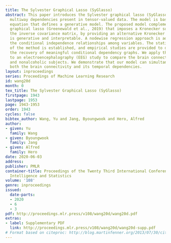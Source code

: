 ```yaml
---
title: The Sylvester Graphical Lasso (SyGlasso)
abstract: This paper introduces the Sylvester graphical lasso (SyGlasso) that captures
  multiway dependencies present in tensor-valued data. The model is based on the Sylvester
  equation that defines a generative model. The proposed model complements the tensor
  graphical lasso (Greenewald et al., 2019) that imposes a Kronecker sum model for
  the inverse covariance matrix, by providing an alternative Kronecker sum model that
  is generative and interpretable. A nodewise regression approach is adopted for estimating
  the conditional independence relationships among variables. The statistical convergence
  of the method is established, and empirical studies are provided to demonstrate
  the recovery of meaningful conditional dependency graphs. We apply the SyGlasso
  to an electroencephalography (EEG) study to compare the brain connectivity of alcoholic
  and nonalcoholic subjects. We demonstrate that our model can simultaneously estimate
  both the brain connectivity and its temporal dependencies.
layout: inproceedings
series: Proceedings of Machine Learning Research
id: wang20d
month: 0
tex_title: The Sylvester Graphical Lasso (SyGlasso)
firstpage: 1943
lastpage: 1953
page: 1943-1953
order: 1943
cycles: false
bibtex_author: Wang, Yu and Jang, Byoungwook and Hero, Alfred
author:
- given: Yu
  family: Wang
- given: Byoungwook
  family: Jang
- given: Alfred
  family: Hero
date: 2020-06-03
address: 
publisher: PMLR
container-title: Proceedings of the Twenty Third International Conference on Artificial
  Intelligence and Statistics
volume: '108'
genre: inproceedings
issued:
  date-parts:
  - 2020
  - 6
  - 3
pdf: http://proceedings.mlr.press/v108/wang20d/wang20d.pdf
extras:
- label: Supplementary PDF
  link: http://proceedings.mlr.press/v108/wang20d/wang20d-supp.pdf
# Format based on citeproc: http://blog.martinfenner.org/2013/07/30/citeproc-yaml-for-bibliographies/
---
```

